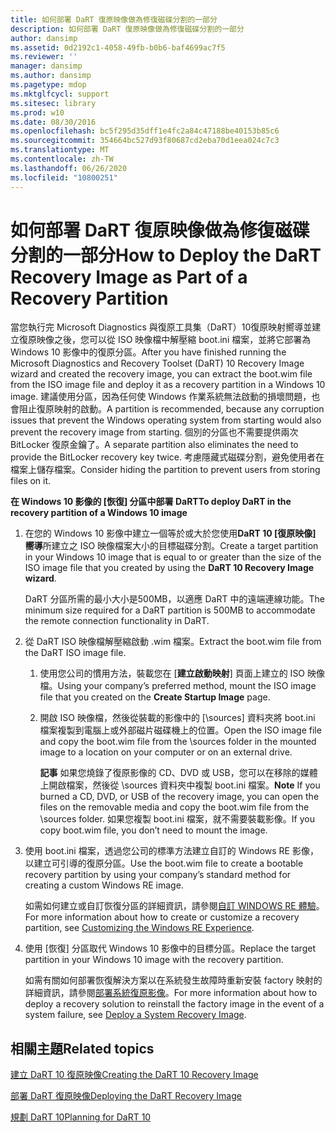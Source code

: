 ```yaml
---
title: 如何部署 DaRT 復原映像做為修復磁碟分割的一部分
description: 如何部署 DaRT 復原映像做為修復磁碟分割的一部分
author: dansimp
ms.assetid: 0d2192c1-4058-49fb-b0b6-baf4699ac7f5
ms.reviewer: ''
manager: dansimp
ms.author: dansimp
ms.pagetype: mdop
ms.mktglfcycl: support
ms.sitesec: library
ms.prod: w10
ms.date: 08/30/2016
ms.openlocfilehash: bc5f295d35dff1e4fc2a84c47188be40153b85c6
ms.sourcegitcommit: 354664bc527d93f80687cd2eba70d1eea024c7c3
ms.translationtype: MT
ms.contentlocale: zh-TW
ms.lasthandoff: 06/26/2020
ms.locfileid: "10800251"
---
```

# <span data-ttu-id="b0521-103">如何部署 DaRT 復原映像做為修復磁碟分割的一部分</span><span class="sxs-lookup"><span data-stu-id="b0521-103">How to Deploy the DaRT Recovery Image as Part of a Recovery Partition</span></span>


<span data-ttu-id="b0521-104">當您執行完 Microsoft Diagnostics 與復原工具集（DaRT）10復原映射嚮導並建立復原映像之後，您可以從 ISO 映像檔中解壓縮 boot.ini 檔案，並將它部署為 Windows 10 影像中的復原分區。</span><span class="sxs-lookup"><span data-stu-id="b0521-104">After you have finished running the Microsoft Diagnostics and Recovery Toolset (DaRT) 10 Recovery Image wizard and created the recovery image, you can extract the boot.wim file from the ISO image file and deploy it as a recovery partition in a Windows 10 image.</span></span> <span data-ttu-id="b0521-105">建議使用分區，因為任何使 Windows 作業系統無法啟動的損壞問題，也會阻止復原映射的啟動。</span><span class="sxs-lookup"><span data-stu-id="b0521-105">A partition is recommended, because any corruption issues that prevent the Windows operating system from starting would also prevent the recovery image from starting.</span></span> <span data-ttu-id="b0521-106">個別的分區也不需要提供兩次 BitLocker 復原金鑰了。</span><span class="sxs-lookup"><span data-stu-id="b0521-106">A separate partition also eliminates the need to provide the BitLocker recovery key twice.</span></span> <span data-ttu-id="b0521-107">考慮隱藏式磁碟分割，避免使用者在檔案上儲存檔案。</span><span class="sxs-lookup"><span data-stu-id="b0521-107">Consider hiding the partition to prevent users from storing files on it.</span></span>

**<span data-ttu-id="b0521-108">在 Windows 10 影像的 [恢復] 分區中部署 DaRT</span><span class="sxs-lookup"><span data-stu-id="b0521-108">To deploy DaRT in the recovery partition of a Windows 10 image</span></span>**

1.  <span data-ttu-id="b0521-109">在您的 Windows 10 影像中建立一個等於或大於您使用**DaRT 10 [復原映像] 嚮導**所建立之 ISO 映像檔案大小的目標磁碟分割。</span><span class="sxs-lookup"><span data-stu-id="b0521-109">Create a target partition in your Windows 10 image that is equal to or greater than the size of the ISO image file that you created by using the **DaRT 10 Recovery Image wizard**.</span></span>

    <span data-ttu-id="b0521-110">DaRT 分區所需的最小大小是500MB，以適應 DaRT 中的遠端連線功能。</span><span class="sxs-lookup"><span data-stu-id="b0521-110">The minimum size required for a DaRT partition is 500MB to accommodate the remote connection functionality in DaRT.</span></span>

2.  <span data-ttu-id="b0521-111">從 DaRT ISO 映像檔解壓縮啟動 .wim 檔案。</span><span class="sxs-lookup"><span data-stu-id="b0521-111">Extract the boot.wim file from the DaRT ISO image file.</span></span>

    1.  <span data-ttu-id="b0521-112">使用您公司的慣用方法，裝載您在 [**建立啟動映射**] 頁面上建立的 ISO 映像檔。</span><span class="sxs-lookup"><span data-stu-id="b0521-112">Using your company’s preferred method, mount the ISO image file that you created on the **Create Startup Image** page.</span></span>

    2.  <span data-ttu-id="b0521-113">開啟 ISO 映像檔，然後從裝載的影像中的 [\\sources] 資料夾將 boot.ini 檔案複製到電腦上或外部磁片磁碟機上的位置。</span><span class="sxs-lookup"><span data-stu-id="b0521-113">Open the ISO image file and copy the boot.wim file from the \\sources folder in the mounted image to a location on your computer or on an external drive.</span></span>

        <span data-ttu-id="b0521-114">**記事** 如果您燒錄了復原影像的 CD、DVD 或 USB，您可以在移除的媒體上開啟檔案，然後從 \\sources 資料夾中複製 boot.ini 檔案。</span><span class="sxs-lookup"><span data-stu-id="b0521-114">**Note** If you burned a CD, DVD, or USB of the recovery image, you can open the files on the removable media and copy the boot.wim file from the \\sources folder.</span></span> <span data-ttu-id="b0521-115">如果您複製 boot.ini 檔案，就不需要裝載影像。</span><span class="sxs-lookup"><span data-stu-id="b0521-115">If you copy boot.wim file, you don’t need to mount the image.</span></span>

         

3.  <span data-ttu-id="b0521-116">使用 boot.ini 檔案，透過您公司的標準方法建立自訂的 Windows RE 影像，以建立可引導的復原分區。</span><span class="sxs-lookup"><span data-stu-id="b0521-116">Use the boot.wim file to create a bootable recovery partition by using your company’s standard method for creating a custom Windows RE image.</span></span>

    <span data-ttu-id="b0521-117">如需如何建立或自訂恢復分區的詳細資訊，請參閱[自訂 WINDOWS RE 體驗](https://go.microsoft.com/fwlink/?LinkId=214222)。</span><span class="sxs-lookup"><span data-stu-id="b0521-117">For more information about how to create or customize a recovery partition, see [Customizing the Windows RE Experience](https://go.microsoft.com/fwlink/?LinkId=214222).</span></span>

4.  <span data-ttu-id="b0521-118">使用 [恢復] 分區取代 Windows 10 影像中的目標分區。</span><span class="sxs-lookup"><span data-stu-id="b0521-118">Replace the target partition in your Windows 10 image with the recovery partition.</span></span>

    <span data-ttu-id="b0521-119">如需有關如何部署恢復解決方案以在系統發生故障時重新安裝 factory 映射的詳細資訊，請參閱[部署系統復原影像](https://go.microsoft.com/fwlink/?LinkId=214221)。</span><span class="sxs-lookup"><span data-stu-id="b0521-119">For more information about how to deploy a recovery solution to reinstall the factory image in the event of a system failure, see [Deploy a System Recovery Image](https://go.microsoft.com/fwlink/?LinkId=214221).</span></span>

## <span data-ttu-id="b0521-120">相關主題</span><span class="sxs-lookup"><span data-stu-id="b0521-120">Related topics</span></span>


[<span data-ttu-id="b0521-121">建立 DaRT 10 復原映像</span><span class="sxs-lookup"><span data-stu-id="b0521-121">Creating the DaRT 10 Recovery Image</span></span>](creating-the-dart-10-recovery-image.md)

[<span data-ttu-id="b0521-122">部署 DaRT 復原映像</span><span class="sxs-lookup"><span data-stu-id="b0521-122">Deploying the DaRT Recovery Image</span></span>](deploying-the-dart-recovery-image-dart-10.md)

[<span data-ttu-id="b0521-123">規劃 DaRT 10</span><span class="sxs-lookup"><span data-stu-id="b0521-123">Planning for DaRT 10</span></span>](planning-for-dart-10.md)

 

 





